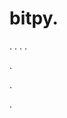# bitpy.
.
.
.
.












.






















































.











.
